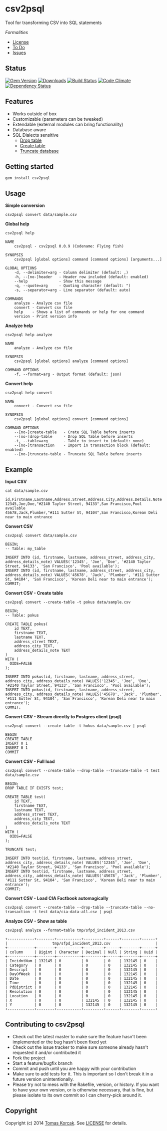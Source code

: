 # csv2psql

Tool for transforming CSV into SQL statements

*Formalities*

- [License](https://github.com/korczis/csv2psql/blob/master/LICENSE)
- [To Do](https://github.com/korczis/csv2psql/blob/master/TODO.md)
- [Issues](https://github.com/korczis/csv2psql/issues)

## Status

[![Gem Version](https://badge.fury.io/rb/csv2psql.svg)](http://badge.fury.io/rb/csv2psql) 
[![Downloads](http://img.shields.io/gem/dt/csv2psql.svg)](http://rubygems.org/gems/csv2psql)
[![Build Status](https://travis-ci.org/korczis/csv2psql.svg?branch=master)](https://travis-ci.org/korczis/csv2psql)
[![Code Climate](https://codeclimate.com/github/korczis/csv2psql/badges/gpa.svg)](https://codeclimate.com/github/korczis/csv2psql)
[![Dependency Status](https://gemnasium.com/korczis/csv2psql.svg)](https://gemnasium.com/korczis/csv2psql)


## Features

- Works outside of box
- Customizable (parameters can be tweaked)
- Extendable (external modules can bring functionality)
- Database aware
- SQL Dialects sensitive
  - [Drop table](https://github.com/korczis/csv2psql/blob/master/templates/drop_table.sql.erb)
  - [Create table](https://github.com/korczis/csv2psql/blob/master/templates/create_table.sql.erb)
  - [Truncate database](https://github.com/korczis/csv2psql/blob/master/templates/truncate_table.sql.erb)

## Getting started 

```
gem install csv2psql
```

## Usage

**Simple conversion**

```
csv2psql convert data/sample.csv
```

**Global help**

```
csv2psql help

NAME
    csv2psql - csv2psql 0.0.9 (Codename: Flying fish)

SYNOPSIS
    csv2psql [global options] command [command options] [arguments...]

GLOBAL OPTIONS
    -d, --delimiter=arg - Column delimiter (default: ,)
    -h, --[no-]header   - Header row included (default: enabled)
    --help              - Show this message
    -q, --quote=arg     - Quoting character (default: ")
    -s, --separator=arg - Line separator (default: auto)

COMMANDS
    analyze - Analyze csv file
    convert - Convert csv file
    help    - Shows a list of commands or help for one command
    version - Print version info
```

**Analyze help**

```
csv2psql help analyze

NAME
    analyze - Analyze csv file

SYNOPSIS
    csv2psql [global options] analyze [command options]

COMMAND OPTIONS
    -f, --format=arg - Output format (default: json)
```

**Convert help**

```
csv2psql help convert

NAME
    convert - Convert csv file

SYNOPSIS
    csv2psql [global options] convert [command options]

COMMAND OPTIONS
    --[no-]create-table   - Crate SQL Table before inserts
    --[no-]drop-table     - Drop SQL Table before inserts
    -t, --table=arg       - Table to insert to (default: none)
    --[no-]transaction    - Import in transaction block (default: enabled)
    --[no-]truncate-table - Truncate SQL Table before inserts
```

## Example

**Input CSV**

```
cat data/sample.csv

id,Firstname,Lastname,Address.Street,Address.City,Address.Details.Note
12345,Joe,Doe,"#2140 Taylor Street, 94133",San Francisco,Pool available
45678,Jack,Plumber,"#111 Sutter St, 94104",San Francisco,Korean Deli near to main entrance
```

**Convert CSV**

```
csv2psql convert data/sample.csv

BEGIN;
-- Table: my_table

INSERT INTO (id, firstname, lastname, address_street, address_city, address_details_note) VALUES('12345', 'Joe', 'Doe', '#2140 Taylor Street, 94133', 'San Francisco', 'Pool available');
INSERT INTO (id, firstname, lastname, address_street, address_city, address_details_note) VALUES('45678', 'Jack', 'Plumber', '#111 Sutter St, 94104', 'San Francisco', 'Korean Deli near to main entrance');
COMMIT;
```

**Convert CSV - Create table**

```
csv2psql convert --create-table -t pokus data/sample.csv

BEGIN;
-- Table: pokus

CREATE TABLE pokus(
	id TEXT,
	firstname TEXT,
	lastname TEXT,
	address_street TEXT,
	address_city TEXT,
	address_details_note TEXT
)
WITH (
  OIDS=FALSE
);

INSERT INTO pokus(id, firstname, lastname, address_street, address_city, address_details_note) VALUES('12345', 'Joe', 'Doe', '#2140 Taylor Street, 94133', 'San Francisco', 'Pool available');
INSERT INTO pokus(id, firstname, lastname, address_street, address_city, address_details_note) VALUES('45678', 'Jack', 'Plumber', '#111 Sutter St, 94104', 'San Francisco', 'Korean Deli near to main entrance');
COMMIT;
```

**Convert CSV - Stream directly to Postgres client (psql)**

```
csv2psql convert --create-table -t hokus data/sample.csv | psql

BEGIN
CREATE TABLE
INSERT 0 1
INSERT 0 1
COMMIT
```

**Convert CSV - Full load**

```
csv2psql convert --create-table --drop-table --truncate-table -t test data/sample.csv

BEGIN;
DROP TABLE IF EXISTS test;

CREATE TABLE test(
	id TEXT,
	firstname TEXT,
	lastname TEXT,
	address_street TEXT,
	address_city TEXT,
	address_details_note TEXT
)
WITH (
  OIDS=FALSE
);

TRUNCATE test;

INSERT INTO test(id, firstname, lastname, address_street, address_city, address_details_note) VALUES('12345', 'Joe', 'Doe', '#2140 Taylor Street, 94133', 'San Francisco', 'Pool available');
INSERT INTO test(id, firstname, lastname, address_street, address_city, address_details_note) VALUES('45678', 'Jack', 'Plumber', '#111 Sutter St, 94104', 'San Francisco', 'Korean Deli near to main entrance');
COMMIT;
```

**Convert CSV - Load CIA Factbook automagically**

```
csv2psql convert --create-table --drop-table --truncate-table --no-transaction -t test data/cia-data-all.csv | psql
```

**Analyze CSV - Show as table**

```
csv2psql analyze --format=table tmp/sfpd_incident_2013.csv

+------------+--------+-----------+---------+------+--------+------+
|                    tmp/sfpd_incident_2013.csv                    |
+------------+--------+-----------+---------+------+--------+------+
| column     | Bigint | Character | Decimal | Null | String | Uuid |
+------------+--------+-----------+---------+------+--------+------+
| IncidntNum | 132145 | 0         | 0       | 0    | 132145 | 0    |
| Category   | 0      | 0         | 0       | 0    | 132145 | 0    |
| Descript   | 0      | 0         | 0       | 0    | 132145 | 0    |
| DayOfWeek  | 0      | 0         | 0       | 0    | 132145 | 0    |
| Date       | 0      | 0         | 0       | 0    | 132145 | 0    |
| Time       | 0      | 0         | 0       | 0    | 132145 | 0    |
| PdDistrict | 0      | 0         | 0       | 0    | 132145 | 0    |
| Resolution | 0      | 0         | 0       | 0    | 132145 | 0    |
| Location   | 0      | 0         | 0       | 0    | 132145 | 0    |
| X          | 0      | 0         | 132145  | 0    | 132145 | 0    |
| Y          | 0      | 0         | 132145  | 0    | 132145 | 0    |
+------------+--------+-----------+---------+------+--------+------+
```

## Contributing to csv2psql

- Check out the latest master to make sure the feature hasn't been implemented or the bug hasn't been fixed yet
- Check out the issue tracker to make sure someone already hasn't requested it and/or contributed it
- Fork the project
- Start a feature/bugfix branch
- Commit and push until you are happy with your contribution
- Make sure to add tests for it. This is important so I don't break it in a future version unintentionally.
- Please try not to mess with the Rakefile, version, or history. If you want to have your own version, or is otherwise necessary, that is fine, but please isolate to its own commit so I can cherry-pick around it.

## Copyright

Copyright (c) 2014 [Tomas Korcak](https://www.linkedin.com/in/korcaktomas). See [LICENSE](https://github.com/korczis/csv2psql/blob/master/LICENSE) for details.
